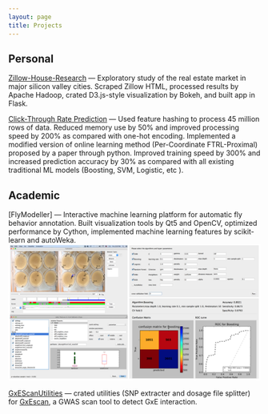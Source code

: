 ```yaml
---
layout: page
title: Projects
---
```

## Personal

[Zillow-House-Research](https://github.com/hetianch/Zillow-House-Research) — Exploratory study of the real estate market in major silicon valley cities. Scraped Zillow HTML, processed results by Apache Hadoop, crated D3.js-style visualization by Bokeh, and built app in Flask.  

<!-- [Yelp-Restaurant-Hygiene-Prediction] Need to fill up this part-->

[Click-Through Rate Prediction](https://github.com/hetianch/Click-Through-Rate) — Used feature hashing to process 45 million rows of data. Reduced memory use by 50% and improved processing speed by 200% as compared with one-hot encoding. Implemented a modified version of online learning method (Per-Coordinate FTRL-Proximal) proposed by a paper through python. Improved training speed by 300% and increased prediction accuracy by 30% as compared with all existing traditional ML models (Boosting, SVM, Logistic, etc ).  



## Academic

[FlyModeller] — Interactive machine learning platform for automatic fly behavior annotation. Built visualization tools by Qt5 and OpenCV, optimized performance by Cython, implemented machine learning features by scikit-learn and autoWeka.  
<img src="/figs/fig3.png">  

[GxEScanUtilities](https://github.com/hetianch/GxEScanUtilities) — crated utilities (SNP extracter and dosage file splitter) for [GxEscan](https://www.bioconductor.org/packages/3.3/bioc/vignettes/CGEN/inst/doc/vignette_GxE.pdf), a GWAS scan tool to detect GxE interaction.  
